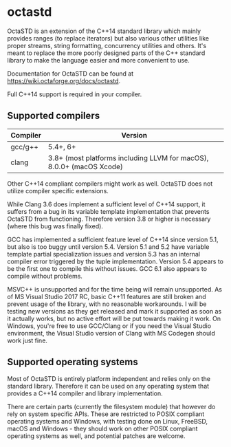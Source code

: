 # octastd

OctaSTD is an extension of the C++14 standard library which mainly provides
ranges (to replace iterators) but also various other utilities like proper
streams, string formatting, concurrency utilities and others. It's meant
to replace the more poorly designed parts of the C++ standard library to
make the language easier and more convenient to use.

Documentation for OctaSTD can be found at https://wiki.octaforge.org/docs/octastd.

Full C++14 support is required in your compiler.

## Supported compilers

Compiler | Version
-------- | -------
gcc/g++  | 5.4+, 6+
clang    | 3.8+ (most platforms including LLVM for macOS), 8.0.0+ (macOS Xcode)

Other C++14 compliant compilers might work as well. OctaSTD does not utilize
compiler specific extensions.

While Clang 3.6 does implement a sufficient level of C++14 support, it suffers
from a bug in its variable template implementation that prevents OctaSTD from
functioning. Therefore version 3.8 or higher is necessary (where this bug was
finally fixed).

GCC has implemented a sufficient feature level of C++14 since version 5.1, but
also is too buggy until version 5.4. Version 5.1 and 5.2 have variable template
partial specialization issues and version 5.3 has an internal compiler error
triggered by the tuple implementation. Version 5.4 appears to be the first one
to compile this without issues. GCC 6.1 also appears to compile without problems.

MSVC++ is unsupported and for the time being will remain unsupported. As of MS
Visual Studio 2017 RC, basic C++11 features are still broken and prevent usage
of the library, with no reasonable workarounds. I will be testing new versions
as they get released and mark it supported as soon as it actually works, but no
active effort will be put towards making it work. On Windows, you're free to
use GCC/Clang or if you need the Visual Studio environment, the Visual Studio
version of Clang with MS Codegen should work just fine.

## Supported operating systems

Most of OctaSTD is entirely platform independent and relies only on the standard
library. Therefore it can be used on any operating system that provides a C++14
compiler and library implementation.

There are certain parts (currently the filesystem module) that however do rely
on system specific APIs. These are restricted to POSIX compliant operating
systems and Windows, with testing done on Linux, FreeBSD, macOS and Windows -
they should work on other POSIX compliant operating systems as well, and
potential patches are welcome.
